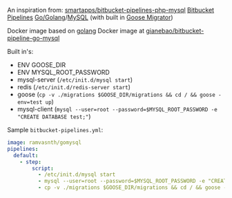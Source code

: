 An inspiration from: [smartapps/bitbucket-pipelines-php-mysql](https://hub.docker.com/r/smartapps/bitbucket-pipelines-php-mysql/)
[Bitbucket Pipelines](https://bitbucket.org/product/features/pipelines) [Go/Golang](https://golang.org/)/[MySQL](https://www.mysql.com) (with built in [Goose Migrator](https://bitbucket.org/liamstask/goose/))

Docker image based on [golang](https://hub.docker.com/_/golang/)
Docker image at [gianebao/bitbucket-pipeline-go-mysql](https://hub.docker.com/r/gianebao/bitbucket-pipeline-go-mysql/)

Built in's:
  - ENV GOOSE_DIR
  - ENV MYSQL_ROOT_PASSWORD
  - mysql-server (`/etc/init.d/mysql start`)
  - redis (`/etc/init.d/redis-server start`)
  - goose (`cp -v ./migrations $GOOSE_DIR/migrations && cd / && goose -env=test up`)
  - mysql-client (`mysql --user=root --password=$MYSQL_ROOT_PASSWORD -e "CREATE DATABASE test;"`)

Sample `bitbucket-pipelines.yml`:

```YAML
image: ramvasnth/gomysql
pipelines:
  default:
    - step:
        script:
          - /etc/init.d/mysql start
          - mysql --user=root --password=$MYSQL_ROOT_PASSWORD -e "CREATE DATABASE test;"
          - cp -v ./migrations $GOOSE_DIR/migrations && cd / && goose -env=test up
```
